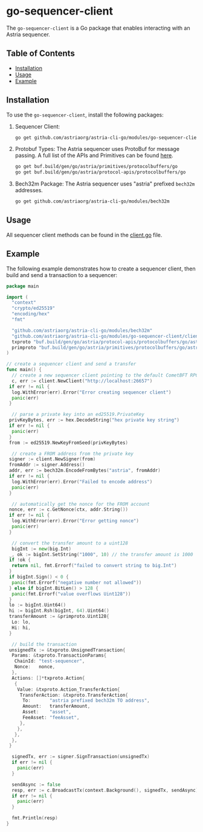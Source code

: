 # go-sequencer-client

The `go-sequencer-client` is a Go package that enables interacting with an
Astria sequencer.

## Table of Contents

- [Installation](#installation)
- [Usage](#usage)
- [Example](#example)

## Installation

To use the `go-sequencer-client`, install the following packages:

1. Sequencer Client:
   ```bash
   go get github.com/astriaorg/astria-cli-go/modules/go-sequencer-client
   ```

2. Protobuf Types:
   The Astria sequencer uses ProtoBuf for message passing. A full list of the
   APIs and Primitives can be found [here](https://buf.build/astria).
   ```bash
   go get buf.build/gen/go/astria/primitives/protocolbuffers/go
   go get buf.build/gen/go/astria/protocol-apis/protocolbuffers/go
   ```

3. Bech32m Package:
   The Astria sequencer uses "astria" prefixed `bech32m` addresses.
   ```bash
   go get github.com/astriaorg/astria-cli-go/modules/bech32m
   ```

## Usage

All sequencer client methods can be found in the [client.go](./client/client.go)
file.

## Example

The following example demonstrates how to create a sequencer client, then build
and send a transaction to a sequencer:

```go
package main

import (
  "context"
  "crypto/ed25519"
  "encoding/hex"
  "fmt"

  "github.com/astriaorg/astria-cli-go/modules/bech32m"
  "github.com/astriaorg/astria-cli-go/modules/go-sequencer-client/client"
  txproto "buf.build/gen/go/astria/protocol-apis/protocolbuffers/go/astria/protocol/transactions/v1alpha1"
  primproto "buf.build/gen/go/astria/primitives/protocolbuffers/go/astria/primitive/v1"
)

// create a sequencer client and send a transfer
func main() {
  // create a new sequencer client pointing to the default CometBFT RPC endpoint
  c, err := client.NewClient("http://localhost:26657")
 if err != nil {
  log.WithError(err).Error("Error creating sequencer client")
  panic(err)
 }

  // parse a private key into an ed25519.PrivateKey
 privKeyBytes, err := hex.DecodeString("hex private key string")
 if err != nil {
  panic(err)
 }
 from := ed25519.NewKeyFromSeed(privKeyBytes)

  // create a FROM address from the private key
 signer := client.NewSigner(from)
 fromAddr := signer.Address()
 addr, err := bech32m.EncodeFromBytes("astria", fromAddr)
 if err != nil {
  log.WithError(err).Error("Failed to encode address")
  panic(err)
 }

  // automatically get the nonce for the FROM account
 nonce, err := c.GetNonce(ctx, addr.String())
 if err != nil {
  log.WithError(err).Error("Error getting nonce")
  panic(err)
 }

  // convert the transfer amount to a uint128
  bigInt := new(big.Int)
 _, ok := bigInt.SetString("1000", 10) // the transfer amount is 1000
 if !ok {
  return nil, fmt.Errorf("failed to convert string to big.Int")
 }
 if bigInt.Sign() < 0 {
  panic(fmt.Errorf("negative number not allowed"))
 } else if bigInt.BitLen() > 128 {
  panic(fmt.Errorf("value overflows Uint128"))
 }
 lo := bigInt.Uint64()
 hi := bigInt.Rsh(bigInt, 64).Uint64()
 transferAmount := &primproto.Uint128{
  Lo: lo,
  Hi: hi,
 }

  // build the transaction
 unsignedTx := &txproto.UnsignedTransaction{
  Params: &txproto.TransactionParams{
   ChainId: "test-sequencer",
   Nonce:   nonce,
  },
  Actions: []*txproto.Action{
   {
    Value: &txproto.Action_TransferAction{
     TransferAction: &txproto.TransferAction{
      To:       "astria prefixed bech32m TO address",
      Amount:   transferAmount,
      Asset:    "asset",
      FeeAsset: "feeAsset",
     },
    },
   },
  },
 }

  signedTx, err := signer.SignTransaction(unsignedTx)
  if err != nil {
    panic(err)
  }

  sendAsync := false
  resp, err := c.BroadcastTx(context.Background(), signedTx, sendAsync)
  if err != nil {
    panic(err)
  }

  fmt.Println(resp)
}
```
